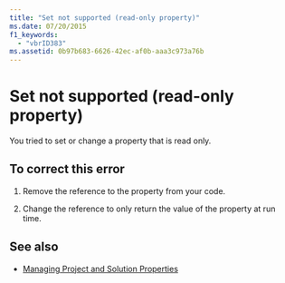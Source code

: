 ```yaml
---
title: "Set not supported (read-only property)"
ms.date: 07/20/2015
f1_keywords: 
  - "vbrID383"
ms.assetid: 0b97b683-6626-42ec-af0b-aaa3c973a76b
---
```

# Set not supported (read-only property)
You tried to set or change a property that is read only.  
  
## To correct this error  
  
1.  Remove the reference to the property from your code.  
  
2.  Change the reference to only return the value of the property at run time.  
  
## See also
- [Managing Project and Solution Properties](/visualstudio/ide/managing-project-and-solution-properties)
